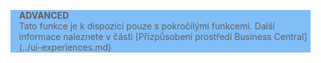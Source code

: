 <blockquote STYLE="background: #81BEF7;border-left:None"><b>ADVANCED</b><br />Tato funkce je k dispozici pouze s pokročilými funkcemi. Další informace naleznete v části [Přizpůsobení prostředí Business Central](../ui-experiences.md) </blockquote>
